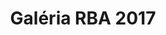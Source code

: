 ---
layout: post_redirect
title: Galéria RBA 2017
categories: gallery
link: https://goo.gl/photos/zLckqJvfMvJRFsEj9
front_img: https://lh3.googleusercontent.com/D9azGazlLwYQCH4oRrYqgxiCt5UZVtRpdOqogvQ060xIJnQA2wdorYO8XR-yl0vYZds-_bCWSmzYM6hlvWmT7LmBc0YpyqO_JS76abv6mG3MOb_8SCTW6772kXLwcisdgt5nl3Mr0wrNwWz0nELhs4MNQvw_LSMNlqYFpYctmXicQS2_7tsXakO8L9CN-hFubTyx1F_6Wz9J36dTIyVjKPC5dQ4jpYUHItSd1oXLmhGztVfWcq7pYCqHh9yvASPDOslC23S_V2hTpW0c5dbcWUw9sX3IaGKyMYej2JtglTZ4ug9GhVwPewZ5zmQof51e4Zf6kidkVJ26TBiIvdJOZdQ2awaCEDEjGwHnQSTj7Iwqx0Ps9PZStPvAHuESiGwgZexAAKloLaxixRXP_N-YII_u3DhyymeoYvdViwYwuX-SGFxjzGzd5QlmSut0Q0kFJ3HA90NGdGhO6016u3RNSozHzgGwkvyJNE9T0sejwnBnyrsEJ-5-iZtr8gdsTxfSZxK9H_EzWm-L9G8MTC5UTv3jh8eR_fk0TWYawOFUO6g5Yty-jIqU2vUDpHJ2i-vzrYjuP7XFgUHavYrg7YbwxSK8o1G5PSlHkMbqvfC8KeRplyQyd0jtH4mbRWXxToZ8Hs3lMC8hqQ1HJ8-aYdHcSTUe9GxKU5qJrksFHYInyu3xLEb8AhDPMs-iWS0CE6drWsEfIDwb17g-bzA2Hw=w1787-h962-no
---